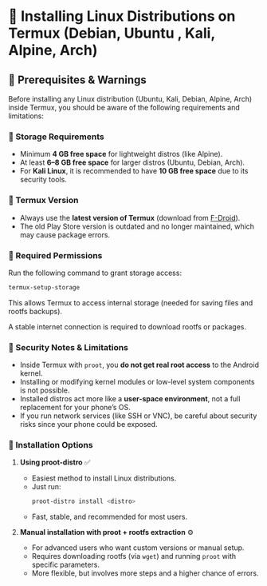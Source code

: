 # 📖 Installing Linux Distributions on Termux (Debian, Ubuntu , Kali, Alpine, Arch)

## 📌 Prerequisites & Warnings

Before installing any Linux distribution (Ubuntu, Kali, Debian, Alpine, Arch) inside Termux, you should be aware of the following requirements and limitations:

### 🔹 Storage Requirements

- Minimum **4 GB free space** for lightweight distros (like Alpine).
- At least **6–8 GB free space** for larger distros (Ubuntu, Debian, Arch).
- For **Kali Linux**, it is recommended to have **10 GB free space** due to its security tools.

### 🔹 Termux Version

- Always use the **latest version of Termux** (download from [F-Droid](https://f-droid.org/packages/com.termux/)).
- The old Play Store version is outdated and no longer maintained, which may cause package errors.

### 🔹 Required Permissions

Run the following command to grant storage access:

```bash
termux-setup-storage
```

This allows Termux to access internal storage (needed for saving files and rootfs backups).

A stable internet connection is required to download rootfs or packages.

### 🔹 Security Notes & Limitations

- Inside Termux with `proot`, you **do not get real root access** to the Android kernel.
- Installing or modifying kernel modules or low-level system components is not possible.
- Installed distros act more like a **user-space environment**, not a full replacement for your phone’s OS.
- If you run network services (like SSH or VNC), be careful about security risks since your phone could be exposed.

### 🔹 Installation Options

1. **Using proot-distro** ✅  
   - Easiest method to install Linux distributions.  
   - Just run:  
     ```bash
     proot-distro install <distro>
     ```  
   - Fast, stable, and recommended for most users.  

2. **Manual installation with proot + rootfs extraction** ⚙️  
   - For advanced users who want custom versions or manual setup.  
   - Requires downloading rootfs (via `wget`) and running `proot` with specific parameters.  
   - More flexible, but involves more steps and a higher chance of errors.  
